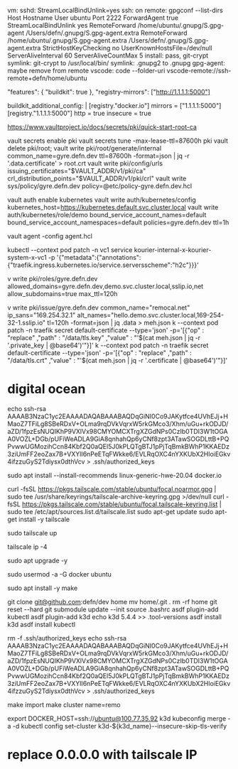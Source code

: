 vm:
    sshd: StreamLocalBindUnlink=yes
    ssh: on remote: gpgconf  --list-dirs
        Host
        Hostname
        User ubuntu
        Port 2222
        ForwardAgent true
        StreamLocalBindUnlink yes
        RemoteForward /home/ubuntu/.gnupg/S.gpg-agent /Users/defn/.gnupg/S.gpg-agent.extra
        RemoteForward /home/ubuntu/.gnupg/S.gpg-agent.extra /Users/defn/.gnupg/S.gpg-agent.extra
        StrictHostKeyChecking no
        UserKnownHostsFile=/dev/null
        ServerAliveInterval 60
        ServerAliveCountMax 5
    install: pass, git-crypt
    symlink: git-crypt to /usr/local/bin/
    symlink: .gnupg2 to .gnupg
    gpg-agent: maybe remove from remote
    vscode: code --folder-uri vscode-remote://ssh-remote+defn/home/ubuntu

"features": {
    "buildkit": true
  },
  "registry-mirrors": ["http://1.1.1.1:5000"]

  buildkit_additional_config: |
    [registry."docker.io"]
      mirrors = ["1.1.1.1:5000"]
    [registry."1.1.1.1:5000"]
      http = true
      insecure = true

https://www.vaultproject.io/docs/secrets/pki/quick-start-root-ca


vault secrets enable pki
vault secrets tune -max-lease-ttl=87600h pki
vault delete pki/root; vault write pki/root/generate/internal common_name=gyre.defn.dev ttl=87600h -format=json | jq -r '.data.certificate' > root.crt
vault write pki/config/urls issuing_certificates="$VAULT_ADDR/v1/pki/ca" crl_distribution_points="$VAULT_ADDR/v1/pki/crl"
vault write sys/policy/gyre.defn.dev policy=@etc/policy-gyre.defn.dev.hcl

vault auth enable kubernetes
vault write auth/kubernetes/config kubernetes_host=https://kubernetes.default.svc.cluster.local
vault write auth/kubernetes/role/demo bound_service_account_names=default bound_service_account_namespaces=default policies=gyre.defn.dev ttl=1h

vault agent -config agent.hcl

kubectl --context pod patch -n vc1 service kourier-internal-x-kourier-system-x-vc1 -p '{"metadata":{"annotations":{"traefik.ingress.kubernetes.io/service.serversscheme":"h2c"}}}'

v write pki/roles/gyre.defn.dev allowed_domains=gyre.defn.dev,demo.svc.cluster.local,sslip.io,net allow_subdomains=true max_ttl=120h

v write pki/issue/gyre.defn.dev common_name="remocal.net" ip_sans="169.254.32.1" alt_names="hello.demo.svc.cluster.local,169-254-32-1.sslip.io" tl=120h -format=json | jq .data > meh.json
k --context pod patch -n traefik secret default-certificate --type='json' -p='[{"op" : "replace" ,"path" : "/data/tls.key" ,"value" : "'$(cat meh.json | jq -r '.private_key | @base64')'"}]'
k --context pod patch -n traefik secret default-certificate --type='json' -p='[{"op" : "replace" ,"path" : "/data/tls.crt" ,"value" : "'$(cat meh.json | jq -r '.certificate | @base64')'"}]'

# digital ocean
echo ssh-rsa AAAAB3NzaC1yc2EAAAADAQABAAABAQDqGiNI0Co9JAKytfce4UVhEJj+HMaoZ7TFiLg8SBeRDxV+OLma9rqDVkVqrxW5rkGMco3/Xhm/uGu+rkODJD/aZD/1fpzEsNUQIKhP9VXlVx98CMYOMCXTrgXZGdNPs0CzIb0TDI3W1tOGAA0VOZL+DGb/pUFiWeADLA9GiA8qnhahQp6yCNf8zpt3ATawSOGDLttB+PQPvwwUGMozihCcn84Kbf2Q0aQEl5J0kPLQTgBTJ1pPjTqBmkBWhP1KKAEDz3ziUmFF2eoZax7B+VXYlI6nPeETqFWkke6/EVLRqOXC4nYXKUbX2HloiEGkv4ifzzuGyS2Tdiysx0dthVcv > .ssh/authorized_keys

sudo apt install --install-recommends linux-generic-hwe-20.04 docker.io

curl -fsSL https://pkgs.tailscale.com/stable/ubuntu/focal.noarmor.gpg | sudo tee /usr/share/keyrings/tailscale-archive-keyring.gpg >/dev/null
curl -fsSL https://pkgs.tailscale.com/stable/ubuntu/focal.tailscale-keyring.list | sudo tee /etc/apt/sources.list.d/tailscale.list
sudo apt-get update
sudo apt-get install -y tailscale

sudo tailscale up

tailscale ip -4

sudo apt upgrade -y

sudo usermod -a -G docker ubuntu

sudo apt install -y make

git clone git@github.com:defn/dev home
mv home/.git .
rm -rf home
git reset --hard
git submodule update --init
source .bashrc
asdf plugin-add kubectl
asdf plugin-add k3d
echo k3d 5.4.4 >> .tool-versions
asdf install k3d
asdf install kubectl

rm -f .ssh/authorized_keys
echo ssh-rsa AAAAB3NzaC1yc2EAAAADAQABAAABAQDqGiNI0Co9JAKytfce4UVhEJj+HMaoZ7TFiLg8SBeRDxV+OLma9rqDVkVqrxW5rkGMco3/Xhm/uGu+rkODJD/aZD/1fpzEsNUQIKhP9VXlVx98CMYOMCXTrgXZGdNPs0CzIb0TDI3W1tOGAA0VOZL+DGb/pUFiWeADLA9GiA8qnhahQp6yCNf8zpt3ATawSOGDLttB+PQPvwwUGMozihCcn84Kbf2Q0aQEl5J0kPLQTgBTJ1pPjTqBmkBWhP1KKAEDz3ziUmFF2eoZax7B+VXYlI6nPeETqFWkke6/EVLRqOXC4nYXKUbX2HloiEGkv4ifzzuGyS2Tdiysx0dthVcv > .ssh/authorized_keys

make import
make cluster name=remo

export DOCKER_HOST=ssh://ubuntu@100.77.35.92
k3d kubeconfig merge -a -d
kubectl config set-cluster k3d-${k3d_name}--insecure-skip-tls-verify
# replace 0.0.0.0 with tailscale IP
